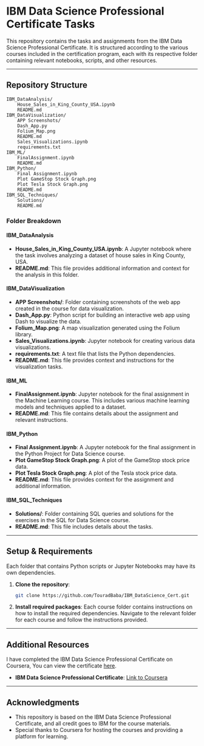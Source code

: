 # IBM Data Science Professional Certificate Tasks

This repository contains the tasks and assignments from the IBM Data Science Professional Certificate. It is structured according to the various courses included in the certification program, each with its respective folder containing relevant notebooks, scripts, and other resources.

---

## Repository Structure

```
IBM_DataAnalysis/
    House_Sales_in_King_County_USA.ipynb
    README.md
IBM_DataVisualization/
    APP Screenshots/
    Dash_App.py
    Folium_Map.png
    README.md
    Sales_Visualizations.ipynb
    requirements.txt
IBM_ML/
    FinalAssignment.ipynb
    README.md
IBM_Python/
    Final Assignment.ipynb
    Plot GameStop Stock Graph.png
    Plot Tesla Stock Graph.png
    README.md
IBM_SQL_Techniques/
    Solutions/
    README.md
```

### Folder Breakdown

#### **IBM_DataAnalysis**
- **House_Sales_in_King_County_USA.ipynb**: A Jupyter notebook where the task involves analyzing a dataset of house sales in King County, USA.
- **README.md**: This file provides additional information and context for the analysis in this folder.

#### **IBM_DataVisualization**
- **APP Screenshots/**: Folder containing screenshots of the web app created in the course for data visualization.
- **Dash_App.py**: Python script for building an interactive web app using Dash to visualize the data.
- **Folium_Map.png**: A map visualization generated using the Folium library.
- **Sales_Visualizations.ipynb**: Jupyter notebook for creating various data visualizations.
- **requirements.txt**: A text file that lists the Python dependencies.
- **README.md**: This file provides context and instructions for the visualization tasks.

#### **IBM_ML**
- **FinalAssignment.ipynb**: Jupyter notebook for the final assignment in the Machine Learning course. This includes various machine learning models and techniques applied to a dataset.
- **README.md**: This file contains details about the assignment and relevant instructions.

#### **IBM_Python**
- **Final Assignment.ipynb**: A Jupyter notebook for the final assignment in the Python Project for Data Science course.
- **Plot GameStop Stock Graph.png**: A plot of the GameStop stock price data.
- **Plot Tesla Stock Graph.png**: A plot of the Tesla stock price data.
- **README.md**: This file provides context for the assignment and additional information.

#### **IBM_SQL_Techniques**
- **Solutions/**: Folder containing SQL queries and solutions for the exercises in the SQL for Data Science course.
- **README.md**: This file includes details about the tasks.

---

## Setup & Requirements

Each folder that contains Python scripts or Jupyter Notebooks may have its own dependencies.

1. **Clone the repository**:
   ```bash
   git clone https://github.com/TouradBaba/IBM_DataScience_Cert.git
   ```

2. **Install required packages**:
   Each course folder contains instructions on how to install the required dependencies. Navigate to the relevant folder for each course and follow the instructions provided.

---

## Additional Resources

I have completed the IBM Data Science Professional Certificate on Coursera, You can view the certificate [here](https://www.coursera.org/account/accomplishments/professional-cert/FFUZMFAXVYML).
- **IBM Data Science Professional Certificate**: [Link to Coursera](https://www.coursera.org/professional-certificates/ibm-data-science)
---

## Acknowledgments

- This repository is based on the IBM Data Science Professional Certificate, and all credit goes to IBM for the course materials.
- Special thanks to Coursera for hosting the courses and providing a platform for learning.
